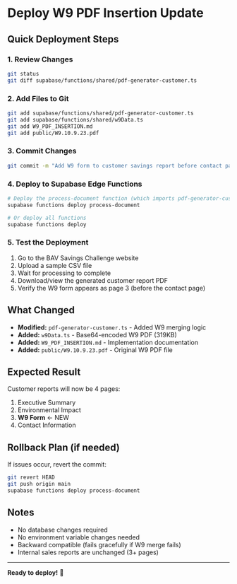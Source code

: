 # Deploy W9 PDF Insertion Update

## Quick Deployment Steps

### 1. Review Changes
```bash
git status
git diff supabase/functions/shared/pdf-generator-customer.ts
```

### 2. Add Files to Git
```bash
git add supabase/functions/shared/pdf-generator-customer.ts
git add supabase/functions/shared/w9Data.ts
git add W9_PDF_INSERTION.md
git add public/W9.10.9.23.pdf
```

### 3. Commit Changes
```bash
git commit -m "Add W9 form to customer savings report before contact page"
```

### 4. Deploy to Supabase Edge Functions
```bash
# Deploy the process-document function (which imports pdf-generator-customer)
supabase functions deploy process-document

# Or deploy all functions
supabase functions deploy
```

### 5. Test the Deployment
1. Go to the BAV Savings Challenge website
2. Upload a sample CSV file
3. Wait for processing to complete
4. Download/view the generated customer report PDF
5. Verify the W9 form appears as page 3 (before the contact page)

## What Changed

- **Modified:** `pdf-generator-customer.ts` - Added W9 merging logic
- **Added:** `w9Data.ts` - Base64-encoded W9 PDF (319KB)
- **Added:** `W9_PDF_INSERTION.md` - Implementation documentation
- **Added:** `public/W9.10.9.23.pdf` - Original W9 PDF file

## Expected Result

Customer reports will now be 4 pages:
1. Executive Summary
2. Environmental Impact
3. **W9 Form** ← NEW
4. Contact Information

## Rollback Plan (if needed)

If issues occur, revert the commit:
```bash
git revert HEAD
git push origin main
supabase functions deploy process-document
```

## Notes

- No database changes required
- No environment variable changes needed
- Backward compatible (fails gracefully if W9 merge fails)
- Internal sales reports are unchanged (3+ pages)

---

**Ready to deploy!** 🚀

